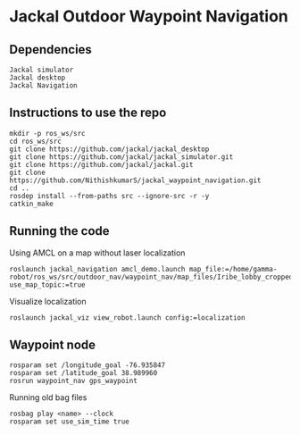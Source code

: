 # Jackal Outdoor Waypoint Navigation



## Dependencies
```
Jackal simulator
Jackal desktop 
Jackal Navigation
```

## Instructions to use the repo
```
mkdir -p ros_ws/src
cd ros_ws/src
git clone https://github.com/jackal/jackal_desktop
git clone https://github.com/jackal/jackal_simulator.git
git clone https://github.com/jackal/jackal.git
git clone https://github.com/NithishkumarS/jackal_waypoint_navigation.git
cd ..
rosdep install --from-paths src --ignore-src -r -y
catkin_make
```

## Running the code

Using AMCL on a map without laser localization

```
roslaunch jackal_navigation amcl_demo.launch map_file:=/home/gamma-robot/ros_ws/src/outdoor_nav/waypoint_nav/map_files/Iribe_lobby_cropped.yaml  use_map_topic:=true
```

Visualize localization
```
roslaunch jackal_viz view_robot.launch config:=localization
```

## Waypoint node

```
rosparam set /longitude_goal -76.935847
rosparam set /latitude_goal 38.989960
rosrun waypoint_nav gps_waypoint
```

Running old bag files
```
rosbag play <name> --clock
rosparam set use_sim_time true
```


